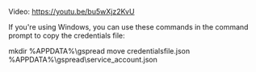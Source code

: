 Video: https://youtu.be/bu5wXjz2KvU

If you're using Windows, you can use these commands in the command prompt to copy the credentials file:

mkdir %APPDATA%\gspread
move credentialsfile.json %APPDATA%\gspread\service_account.json
